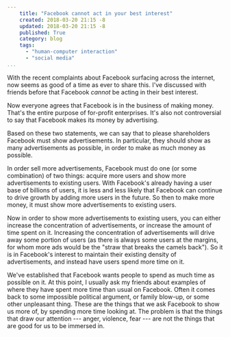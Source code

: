 ```yaml
---
    title: "Facebook cannot act in your best interest"
    created: 2018-03-20 21:15 -8
    updated: 2018-03-20 21:15 -8
    published: True
    category: blog
    tags:
      - "human-computer interaction"
      - "social media"
...
```


With the recent complaints about Facebook surfacing across the internet, now
seems as good of a time as ever to share this. I've discussed with friends
before that Facebook _cannot_ be acting in their best interest.

Now everyone agrees that Facebook is in the business of making money. That's
the entire purpose of for-profit enterprises. It's also not controversial to
say that Facebook makes its money by advertising.

Based on these two statements, we can say that to please shareholders Facebook
must show advertisements. In particular, they should show as many
advertisements as possible, in order to make as much money as possible.

In order sell more advertisements, Facebook must do one (or some combination)
of two things: acquire more users and show more advertisements to existing
users. With Facebook's already having a user base of billions of users, it is
less and less likely that Facebook can continue to drive growth by adding more
users in the future. So then to make more money, it must show more
advertisements to existing users.

Now in order to show more advertisements to existing users, you can either
increase the concentration of advertisements, or increase the amount of time
spent on it. Increasing the concentration of advertisements will drive away
some portion of users (as there is always some users at the margins, for whom
more ads would be the "straw that breaks the camels back"). So it is in
Facebook's interest to maintain their existing density of advertisements, and
instead have users spend more time on it.

We've established that Facebook wants people to spend as much time as possible
on it. At this point, I usually ask my friends about examples of where they
have spent more time than usual on Facebook. Often it comes back to some
impossible political argument, or family blow-up, or some other unpleasant
thing. These are the things that we ask Facebook to show us more of, by
spending more time looking at. The problem is that the things that draw our
attention --- anger, violence, fear --- are not the things that are good for us
to be immersed in.

